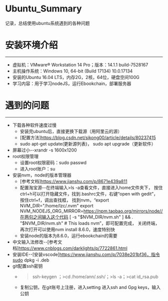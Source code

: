 # Ubuntu_Summary
记录，总结使用ubuntu系统遇到的各种问题

# 安装环境介绍
--------------------
* 虚拟机：VMware® Workstation 14 Pro；版本：14.1.1 build-7528167
* 主机操作系统：Windows 10, 64-bit  (Build 17134) 10.0.17134
* 安装的Ubuntu 16.04 LTS，内存2G，2核，64位，硬盘空间100G
* 学习内容：用于学习nodeJS，运行Ebookchain，部署服务器

# 遇到的问题
---------------------
* 下载各种软件速度过慢
    * 安装完ubuntu后，直接更换下载源（用阿里云的源）
    * [配置方法]https://blog.csdn.net/sikong00/article/details/80237415
    * sudo apt-get update(更新源列表)， sudo apt upgrade（更新软件）
* 屏幕过小--xrandr -s 1600x1200
* root权限管理
    * 设置root权限密码：sudo passwd
    * 进入root账户：su
* 安装nvm，node的版本管理器
    * [参考文档]https://www.jianshu.com/p/8671e439a811
    * 配置淘宝源--在终端输入>ls -a查看文件，直接进入home文件夹下，
按住ctrl+h可以打开隐藏文件，找到.bashrc文件，右键“open with gedit”， 按住ctrl+f，调出查找框，
找到nvm，“export NVM_DIR="/home/lzc/.nvm"
export NVM_NODEJS_ORG_MIRROR=https://npm.taobao.org/mirrors/node//在两句之间输入这个代码
[ -s "$NVM_DIR/nvm.sh" ] && . "$NVM_DIR/nvm.sh"  # This loads nvm”，即可配置完成，
关闭终端，再次打开可以使用nvm install 8.6.0，速度特别快
    * 安装node的版本为8.6.0，运行ebookchain的需要
* 中文输入法修改--[参考文档]https://www.cnblogs.com/darklights/p/7722861.html
* 安装IDE--[安装vscode]https://www.jianshu.com/p/7038e201bf36，指令sudo dpkg -i <filename>.deb
* git配置ssh密钥
    * >ssh-keygen ；>cd /home/ann/.ssh/；>ls -a；>cat id_rsa.pub
    * 复制公钥，在git账号上注册，进入setting 进入ssh and Gpg keys，输入公钥
